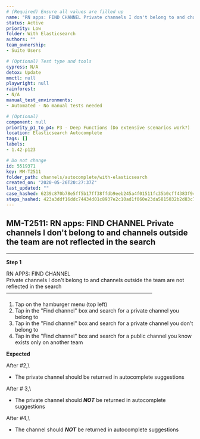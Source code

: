 ```yaml
---
# (Required) Ensure all values are filled up
name: "RN apps: FIND CHANNEL Private channels I don't belong to and channels outside the team are not reflected in the search"
status: Active
priority: Low
folder: With Elasticsearch
authors: ""
team_ownership: 
- Suite Users

# (Optional) Test type and tools
cypress: N/A
detox: Update
mmctl: null
playwright: null
rainforest: 
- N/A
manual_test_environments: 
- Automated - No manual tests needed

# (Optional)
component: null
priority_p1_to_p4: P3 - Deep Functions (Do extensive scenarios work?)
location: Elasticsearch Autocomplete
tags: []
labels: 
- 1.42-p123

# Do not change
id: 5519371
key: MM-T2511
folder_path: channels/autocomplete/with-elasticsearch
created_on: "2020-05-26T20:27:37Z"
last_updated: ""
case_hashed: 6239c870b78e5ff5b17ff38ffdb9eeb245a4f01511fc35b0cff4383f94c0f34a0d0a5cd48fb20cda060f84ffbda37858
steps_hashed: 423a3ddf16ddc74434d01c8937e2c10ad1f060e23da5815032b2d83c70140c6942646f28af860291f0bb99cffac5808c
---
```


## MM-T2511: RN apps: FIND CHANNEL Private channels I don't belong to and channels outside the team are not reflected in the search

---

**Step 1**

RN APPS: FIND CHANNEL\
Private channels I don't belong to and channels outside the team are not reflected in the search\
————————————————————————————

1. Tap on the hamburger menu (top left)
2. Tap in the "Find channel" box and search for a private channel you belong to
3. Tap in the "Find channel" box and search for a private channel you don't belong to
4. Tap in the "Find channel" box and search for a public channel you know exists only on another team

**Expected**

After #2,\\

- The private channel should be returned in autocomplete suggestions

After # 3,\\

- The private channel should _**NOT**_ be returned in autocomplete suggestions

After #4,\\

- The channel should _**NOT**_ be returned in autocomplete suggestions
